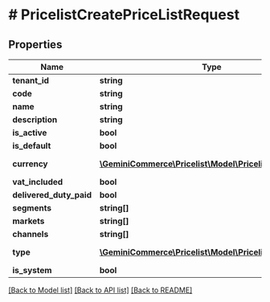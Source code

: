 # # PricelistCreatePriceListRequest


## Properties


Name | Type | Description | Notes
------------ | ------------- | ------------- | -------------
**tenant_id**| **string** |   | [optional]
**code**| **string** |   | [optional]
**name**| **string** |   | [optional]
**description**| **string** |   | [optional]
**is_active**| **bool** |   | [optional]
**is_default**| **bool** |   | [optional]
**currency**| [**\GeminiCommerce\Pricelist\Model\PricelistCurrency**](PricelistCurrency.md) |  for more information please, see Model/PricelistCurrency.php  | [optional]
**vat_included**| **bool** |   | [optional]
**delivered_duty_paid**| **bool** |   | [optional]
**segments**| **string[]** |   | [optional]
**markets**| **string[]** |   | [optional]
**channels**| **string[]** |   | [optional]
**type**| [**\GeminiCommerce\Pricelist\Model\PricelistPriceListType**](PricelistPriceListType.md) |  for more information please, see Model/PricelistPriceListType.php  | [optional]
**is_system**| **bool** |   | [optional]


[[Back to Model list]](../../README.md#models) [[Back to API list]](../../README.md#endpoints) [[Back to README]](../../README.md)